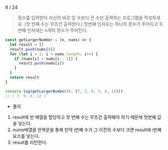 8 / 24

> 정수를 입력받아 자신의 바로 앞 수보다 큰 수만 출력하는 프로그램을 작성하세요. (첫 번째 수는 무조건 출력한다.) 첫번째 인자로는 하나의 정수가 주어지고 두 번째 인자에는 n개의 정수가 주어진다.

```javascript
const getLargerNumber = (n, nums) => {
  let result = []
  result.push(nums[0])
  for (let i = 1; i < nums.length; i++) {
    if (nums[i] > nums[i - 1]) {
      result.push(nums[i])
    }
  }
  return result
}

console.log(getLargerNumber(6, [7, 3, 9, 5, 6, 12]))
// [ 7, 9, 6, 12 ]
```

- 풀이

1. result에 빈 배열을 할당하고 첫 번째 수는 무조건 출력해야 하기 때문에 첫번째 값을 넣는다.
2. nums배열을 반복문을 통해 만약 i번째 수가 그 이전의 수보다 크면 result에 i번째 요소를 넣는다.
3. result를 리턴한다.
